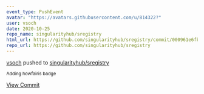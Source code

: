 ```yaml
---
event_type: PushEvent
avatar: "https://avatars.githubusercontent.com/u/814322?"
user: vsoch
date: 2020-10-25
repo_name: singularityhub/sregistry
html_url: https://github.com/singularityhub/sregistry/commit/000961e6fb289324b461ea552c64b0cd7179b65a
repo_url: https://github.com/singularityhub/sregistry
---
```


<a href='https://github.com/vsoch' target='_blank'>vsoch</a> pushed to <a href='https://github.com/singularityhub/sregistry' target='_blank'>singularityhub/sregistry</a>

<small>Adding howfairis badge</small>

<a href='https://github.com/singularityhub/sregistry/commit/000961e6fb289324b461ea552c64b0cd7179b65a' target='_blank'>View Commit</a>